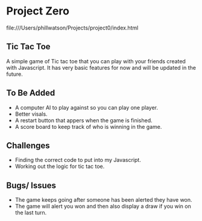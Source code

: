 Project Zero
============
file:///Users/phillwatson/Projects/project0/index.html

Tic Tac Toe
-----------

A simple game of Tic tac toe that you can play with your friends created with Javascript. It has very basic features for now and will be updated in the future.

To Be Added
-----------
- A computer AI to play against so you can play one player.
- Better visals. 
- A restart button that appers when the game is finished.
- A score board to keep track of who is winning in the game.

Challenges
----------
- Finding the correct code to put into my Javascript. 
- Working out the logic for tic tac toe. 

Bugs/ Issues
------------
- The game keeps going after someone has been alerted they have won.
- The game will alert you won and then also display a draw if you win on the last turn.

